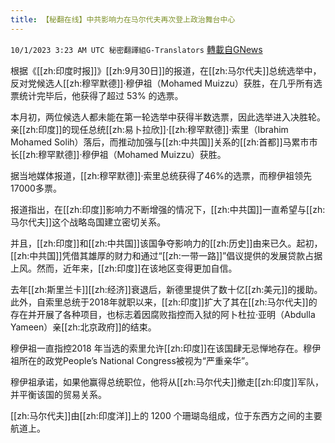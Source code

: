 ```yaml
---
title: 【秘翻在线】中共影响力在马尔代夫再次登上政治舞台中心
---
```

`10/1/2023 3:23 AM UTC 秘密翻譯組G-Translators` [轉載自GNews](https://gnews.org/articles/1762699)

根据《[[zh:印度时报]]》[[zh:9月30日]]的报道，在[[zh:马尔代夫]]总统选举中，反对党候选人[[zh:穆罕默德]]·穆伊祖（Mohamed Muizzu）获胜，在几乎所有选票统计完毕后，他获得了超过 53% 的选票。

本月初，两位候选人都未能在第一轮选举中获得半数选票，因此选举进入决胜轮。亲[[zh:印度]]的现任总统[[zh:易卜拉欣]]·[[zh:穆罕默德]]·索里（Ibrahim Mohamed Solih）落后，而推动加强与[[zh:中共国]]关系的[[zh:首都]]马累市市长[[zh:穆罕默德]]·穆伊祖（Mohamed Muizzu）获胜。

据当地媒体报道，[[zh:穆罕默德]]·索里总统获得了46%的选票，而穆伊祖领先17000多票。

报道指出，在[[zh:印度]]影响力不断增强的情况下，[[zh:中共国]]一直希望与[[zh:马尔代夫]]这个战略岛国建立密切关系。

并且，[[zh:印度]]和[[zh:中共国]]该国争夺影响力的[[zh:历史]]由来已久。起初，[[zh:中共国]]凭借其雄厚的财力和通过“[[zh:一带一路]]”倡议提供的发展贷款占据上风。然而，近年来，[[zh:印度]]在该地区变得更加自信。

去年[[zh:斯里兰卡]][[zh:经济]]衰退后，新德里提供了数十亿[[zh:美元]]的援助。此外，自索里总统于2018年就职以来，[[zh:印度]]扩大了其在[[zh:马尔代夫]]的存在并开展了各种项目，也标志着因腐败指控而入狱的阿卜杜拉·亚明（Abdulla Yameen）亲[[zh:北京政府]]的结束。

穆伊祖一直指控2018 年当选的索里允许[[zh:印度]]在该国肆无忌惮地存在。穆伊祖所在的政党People’s National Congress被视为“严重亲华”。

穆伊祖承诺，如果他赢得总统职位，他将从[[zh:马尔代夫]]撤走[[zh:印度]]军队，并平衡该国的贸易关系。

[[zh:马尔代夫]]由[[zh:印度洋]]上的 1200 个珊瑚岛组成，位于东西方之间的主要航道上。
